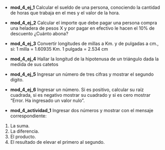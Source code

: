 

-  **mod_4_ej_1** Calcular el sueldo de una persona, conociendo la cantidad de horas que trabaja en el mes y el valor de la hora. 


-  **mod_4_ej_2** Calcular el importe que debe pagar una persona compra una heladera
de pesos X y por pagar en efectivo le hacen el 10% de descuento ¿Cuánto
abona?



-  **mod_4_ej_3**  Convertir longitudes de millas a Km. y de pulgadas a cm., si:
1 milla = 1.60935 Km.
1 pulgada = 2.534 cm

-  **mod_4_ej_4**  Hallar la longitud de la hipotenusa de un triángulo dada la medida de
sus catetos

-  **mod_4_ej_5**  Ingresar un número de tres cifras y mostrar el segundo dígito. 

-  **mod_4_ej_6**  Ingresar un número. Si es positivo, calcular su raíz cuadrada, si es
negativo mostrar su cuadrado y si es cero mostrar “Error. Ha ingresado un valor
nulo”.


-  **mod_4_actividad_1**   Ingresar dos números y mostrar con el mensaje correspondiente:

1. La suma.
2. La diferencia.
3. El producto.
4. El resultado de elevar el primero al segundo.
